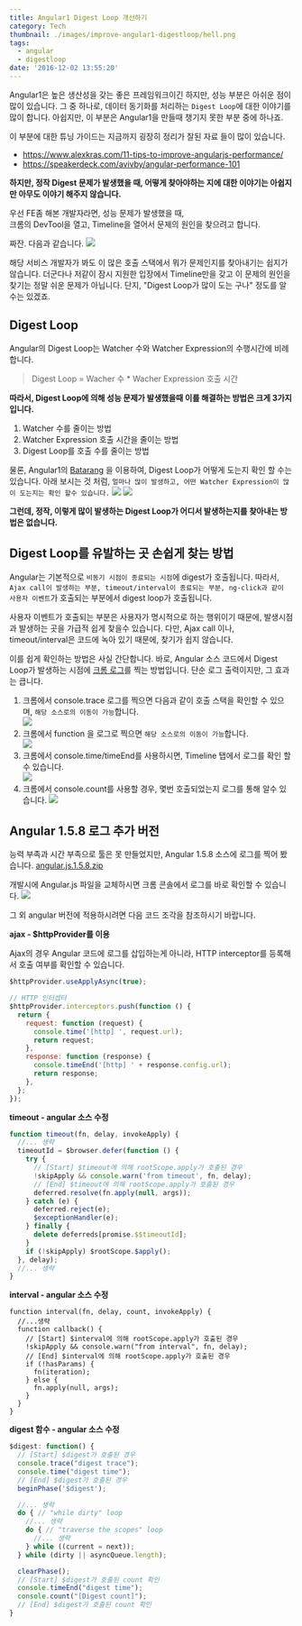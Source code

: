 ```yaml
---
title: Angular1 Digest Loop 개선하기
category: Tech
thumbnail: ./images/improve-angular1-digestloop/hell.png
tags:
  - angular
  - digestloop
date: '2016-12-02 13:55:20'
---
```


Angular1은 높은 생산성을 갖는 좋은 프레임워크이긴 하지만, 성능 부분은 아쉬운 점이 많이 있습니다.
그 중 하나로, 데이터 동기화를 처리하는 `Digest Loop`에 대한 이야기를 많이 합니다.
아쉽지만, 이 부분은 Angular1을 만들때 챙기지 못한 부분 중에 하나죠.

이 부분에 대한 튜닝 가이드는 지금까지 굉장히 정리가 잘된 자료 들이 많이 있습니다.

- https://www.alexkras.com/11-tips-to-improve-angularjs-performance/
- https://speakerdeck.com/avivby/angular-performance-101

**하지만, 정작 Digest 문제가 발생했을 때, 어떻게 찾아야하는 지에 대한 이야기는 아쉽지만 아무도 이야기 해주지 않습니다.**

우선 FE좀 해본 개발자라면, 성능 문제가 발생했을 때,  
크롬의 DevTool을 열고, Timeline을 열어서 문제의 원인을 찾으려고 합니다.

짜잔. 다음과 같습니다.
![](./images/improve-angular1-digestloop/hell.png)

해당 서비스 개발자가 봐도 이 많은 호출 스택에서 뭐가 문제인지를 찾아내기는 쉽지가 않습니다.
더군다나 저같이 잠시 지원한 입장에서 Timeline만을 갖고 이 문제의 원인을 찾기는 정말 쉬운 문제가 아닙니다.
단지, "Digest Loop가 많이 도는 구나" 정도를 알수는 있겠죠.

## Digest Loop

Angular의 Digest Loop는 Watcher 수와 Watcher Expression의 수행시간에 비례합니다.

> Digest Loop = Wacher 수 \* Wacher Expression 호출 시간

**따라서, Digest Loop에 의해 성능 문제가 발생했을때 이를 해결하는 방법은 크게 3가지 입니다.**

1. Watcher 수를 줄이는 방법
2. Watcher Expression 호출 시간을 줄이는 방법
3. Digest Loop를 호출 수를 줄이는 방법

물론, Angular1의 [Batarang](https://chrome.google.com/webstore/detail/angularjs-batarang/ighdmehidhipcmcojjgiloacoafjmpfk) 을 이용하여, Digest Loop가 어떻게 도는지 확인 할 수는 있습니다.
아래 보시는 것 처럼, `얼마나 많이 발생하고, 어떤 Watcher Expression이 많이 도는지는 확인 할수 있습니다.`
![](./images/improve-angular1-digestloop/batarang1.png)
![](./images/improve-angular1-digestloop/batarang2.png)

**그런데, 정작, 이렇게 많이 발생하는 Digest Loop가 어디서 발생하는지를 찾아내는 방법은 없습니다.**

## Digest Loop를 유발하는 곳 손쉽게 찾는 방법

Angular는 기본적으로 `비동기 시점이 종료되는 시점`에 digest가 호출됩니다.
따라서, `Ajax call이 발생하는 부분, timeout/interval이 종료되는 부분, ng-click과 같이 사용자 이벤트`가 호출되는 부분에서 digest loop가 호출됩니다.

사용자 이벤트가 호출되는 부분은 사용자가 명시적으로 하는 행위이기 때문에, 발생시점과 발생하는 곳을 가급적 쉽게 찾을수 있습니다.
다만, Ajax call 이나, timeout/interval은 코드에 녹아 있기 때문에, 찾기가 쉽지 않습니다.

이를 쉽게 확인하는 방법은 사실 간단합니다.
바로, Angular 소스 코드에서 Digest Loop가 발생하는 시점에 [크롬 로그](https://developers.google.com/web/tools/chrome-devtools/console/console-reference)를 찍는 방법입니다.
단순 로그 출력이지만, 그 효과는 큽니다.

1. 크롬에서 console.trace 로그를 찍으면 다음과 같이 호출 스택을 확인할 수 있으며, `해당 소스로의 이동이 가능`합니다.  
   ![](./images/improve-angular1-digestloop/trace.png)
2. 크롬에서 function 을 로그로 찍으면 `해당 소스로의 이동이 가능`합니다.  
   ![](./images/improve-angular1-digestloop/moveTosource.gif)
3. 크롬에서 console.time/timeEnd를 사용하시면, Timeline 탭에서 로그를 확인 할수 있습니다.  
   ![](./images/improve-angular1-digestloop/consoletime.png)
4. 크롬에서 console.count를 사용할 경우, 몇번 호출되었는지 로그를 통해 알수 있습니다.
   ![](./images/improve-angular1-digestloop/consolecount.png)

## Angular 1.5.8 로그 추가 버전

능력 부족과 시간 부족으로 툴은 못 만들었지만, Angular 1.5.8 소스에 로그를 찍어 봤습니다.
[angular.js.1.5.8.zip](./angular.js.1.5.8.zip)

개발시에 Angular.js 파일을 교체하시면 크롬 콘솔에서 로그를 바로 확인할 수 있습니다.
![](./images/improve-angular1-digestloop/result.png)

그 외 angular 버전에 적용하시려면 다음 코드 조각을 참조하시기 바랍니다.

**ajax - \$httpProvider를 이용**

Ajax의 경우 Angular 코드에 로그를 삽입하는게 아니라, HTTP interceptor를 등록해서 호출 여부를 확인할 수 있습니다.

```js
$httpProvider.useApplyAsync(true);

// HTTP 인터셉터
$httpProvider.interceptors.push(function () {
  return {
    request: function (request) {
      console.time('[http] ', request.url);
      return request;
    },
    response: function (response) {
      console.timeEnd('[http] ' + response.config.url);
      return response;
    },
  };
});
```

**timeout - angular 소스 수정**

```js
function timeout(fn, delay, invokeApply) {
  //... 생략
  timeoutId = $browser.defer(function () {
    try {
      // [Start] $timeout에 의해 rootScope.apply가 호출된 경우
      !skipApply && console.warn('from timeout', fn, delay);
      // [End] $timeout에 의해 rootScope.apply가 호출된 경우
      deferred.resolve(fn.apply(null, args));
    } catch (e) {
      deferred.reject(e);
      $exceptionHandler(e);
    } finally {
      delete deferreds[promise.$$timeoutId];
    }
    if (!skipApply) $rootScope.$apply();
  }, delay);
  //... 생략
}
```

**interval - angular 소스 수정**

```
function interval(fn, delay, count, invokeApply) {
  //...생략
  function callback() {
    // [Start] $interval에 의해 rootScope.apply가 호출된 경우
    !skipApply && console.warn("from interval", fn, delay);
    // [End] $interval에 의해 rootScope.apply가 호출된 경우
    if (!hasParams) {
      fn(iteration);
    } else {
      fn.apply(null, args);
    }
  }
}
```

**digest 함수 - angular 소스 수정**

```js
$digest: function() {
  // [Start] $digest가 호출된 경우
  console.trace("digest trace");
  console.time("digest time");
  // [End] $digest가 호출된 경우
  beginPhase('$digest');

  //... 생략
  do { // "while dirty" loop
    //... 생략
    do { // "traverse the scopes" loop
      //... 생략
    } while ((current = next));
  } while (dirty || asyncQueue.length);

  clearPhase();
  // [Start] $digest가 호출된 count 확인
  console.timeEnd("digest time");
  console.count("[Digest count]");
  // [End] $digest가 호출된 count 확인
}
```
